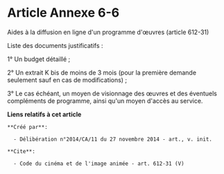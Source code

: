 # Article Annexe 6-6

Aides à la diffusion en ligne d'un programme d'œuvres (article 612-31) 

Liste des documents justificatifs : 

1° Un budget détaillé ; 

2° Un extrait K bis de moins de 3 mois (pour la première demande seulement sauf en cas de modifications) ; 

3° Le cas échéant, un moyen de visionnage des œuvres et des éventuels compléments de programme, ainsi qu'un moyen d'accès au
service.

**Liens relatifs à cet article**

	**Créé par**:

	  - Délibération n°2014/CA/11 du 27 novembre 2014 - art., v. init.

	**Cite**:

	  - Code du cinéma et de l'image animée - art. 612-31 (V)
